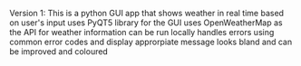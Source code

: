 Version 1:
This is a python GUI app that shows weather in real time based on user's input
uses PyQT5 library for the GUI 
uses OpenWeatherMap as the API for weather information
can be run locally
handles errors using common error codes and display approrpiate message
looks bland and can be improved and coloured
